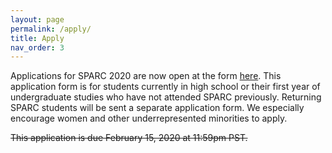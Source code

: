 ```yaml
---
layout: page
permalink: /apply/
title: Apply
nav_order: 3
---
```


Applications for SPARC 2020 are now open at the form [here]({{"https://docs.google.com/forms/d/e/1FAIpQLSf5QbGQ61ZAlJQMeq_333C5mi7qWJ8ul5JNWb4h8G-imXcw0g/viewform"}}). This application form is for students currently in high school or their first year of undergraduate studies who have not attended SPARC previously. Returning SPARC students will be sent a separate application form. We especially encourage women and other underrepresented minorities to apply.

<strike>This application is due February 15, 2020 at 11:59pm PST. 


